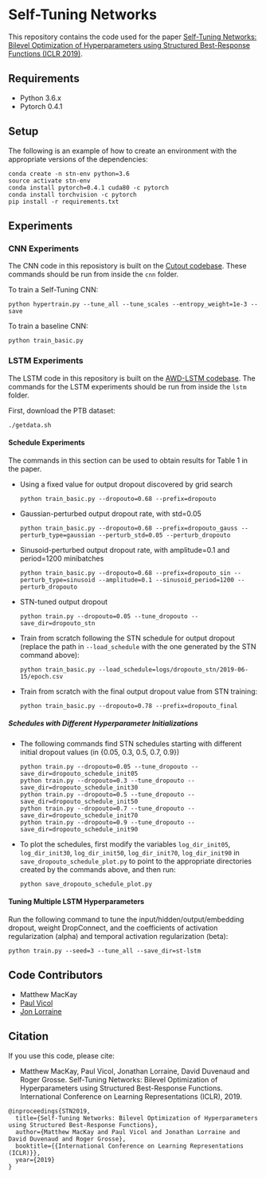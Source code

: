 # Self-Tuning Networks

This repository contains the code used for the paper [Self-Tuning Networks: Bilevel Optimization of Hyperparameters using Structured Best-Response Functions (ICLR 2019)](https://arxiv.org/abs/1903.03088).


## Requirements

* Python 3.6.x
* Pytorch 0.4.1


## Setup

The following is an example of how to create an environment with the appropriate versions of the dependencies:

```
conda create -n stn-env python=3.6
source activate stn-env
conda install pytorch=0.4.1 cuda80 -c pytorch
conda install torchvision -c pytorch
pip install -r requirements.txt
```


## Experiments

### CNN Experiments

The CNN code in this reposistory is built on the [Cutout codebase](https://github.com/uoguelph-mlrg/Cutout).
These commands should be run from inside the `cnn` folder.

To train a Self-Tuning CNN:
```
python hypertrain.py --tune_all --tune_scales --entropy_weight=1e-3 --save
```

To train a baseline CNN:
```
python train_basic.py
```


### LSTM Experiments

The LSTM code in this repository is built on the [AWD-LSTM codebase](https://github.com/salesforce/awd-lstm-lm).
The commands for the LSTM experiments should be run from inside the `lstm` folder.

First, download the PTB dataset:
```
./getdata.sh
```

#### Schedule Experiments

The commands in this section can be used to obtain results for Table 1 in the paper.

* Using a fixed value for output dropout discovered by grid search
    ```
    python train_basic.py --dropouto=0.68 --prefix=dropouto
    ```

* Gaussian-perturbed output dropout rate, with std=0.05
    ```
    python train_basic.py --dropouto=0.68 --prefix=dropouto_gauss --perturb_type=gaussian --perturb_std=0.05 --perturb_dropouto
    ```

* Sinusoid-perturbed output dropout rate, with amplitude=0.1 and period=1200 minibatches
    ```
    python train_basic.py --dropouto=0.68 --prefix=dropouto_sin --perturb_type=sinusoid --amplitude=0.1 --sinusoid_period=1200 --perturb_dropouto
    ```

* STN-tuned output dropout
    ```
    python train.py --dropouto=0.05 --tune_dropouto --save_dir=dropouto_stn
    ```

* Train from scratch following the STN schedule for output dropout (replace the path in `--load_schedule` with the one generated by the STN command above):
    ```
    python train_basic.py --load_schedule=logs/dropouto_stn/2019-06-15/epoch.csv
    ```

* Train from scratch with the final output dropout value from STN training:
    ```
    python train_basic.py --dropouto=0.78 --prefix=dropouto_final
    ```


##### Schedules with Different Hyperparameter Initializations

* The following commands find STN schedules starting with different initial dropout values (in {0.05, 0.3, 0.5, 0.7, 0.9})
    ```
    python train.py --dropouto=0.05 --tune_dropouto --save_dir=dropouto_schedule_init05
    python train.py --dropouto=0.3 --tune_dropouto --save_dir=dropouto_schedule_init30
    python train.py --dropouto=0.5 --tune_dropouto --save_dir=dropouto_schedule_init50
    python train.py --dropouto=0.7 --tune_dropouto --save_dir=dropouto_schedule_init70
    python train.py --dropouto=0.9 --tune_dropouto --save_dir=dropouto_schedule_init90
    ```

* To plot the schedules, first modify the variables `log_dir_init05`, `log_dir_init30`, `log_dir_init50`, `log_dir_init70`, `log_dir_init90` in `save_dropouto_schedule_plot.py` to point to the appropriate directories created by the commands above, and then run:
    ```
    python save_dropouto_schedule_plot.py
    ```


#### Tuning Multiple LSTM Hyperparameters

Run the following command to tune the input/hidden/output/embedding dropout, weight DropConnect, and the coefficients of activation regularization (alpha) and temporal activation regularization (beta):
```
python train.py --seed=3 --tune_all --save_dir=st-lstm
```


## Code Contributors

* Matthew MacKay
* [Paul Vicol](www.paulvicol.com)
* [Jon Lorraine](https://www.cs.toronto.edu/~lorraine/index.html)


## Citation

If you use this code, please cite:

* Matthew MacKay, Paul Vicol, Jonathan Lorraine, David Duvenaud and Roger Grosse. Self-Tuning Networks: Bilevel Optimization of Hyperparameters using Structured Best-Response Functions. International Conference on Learning Representations (ICLR), 2019.

```
@inproceedings{STN2019,
  title={Self-Tuning Networks: Bilevel Optimization of Hyperparameters using Structured Best-Response Functions},
  author={Matthew MacKay and Paul Vicol and Jonathan Lorraine and David Duvenaud and Roger Grosse},
  booktitle={{International Conference on Learning Representations (ICLR)}},
  year={2019}
}
```
